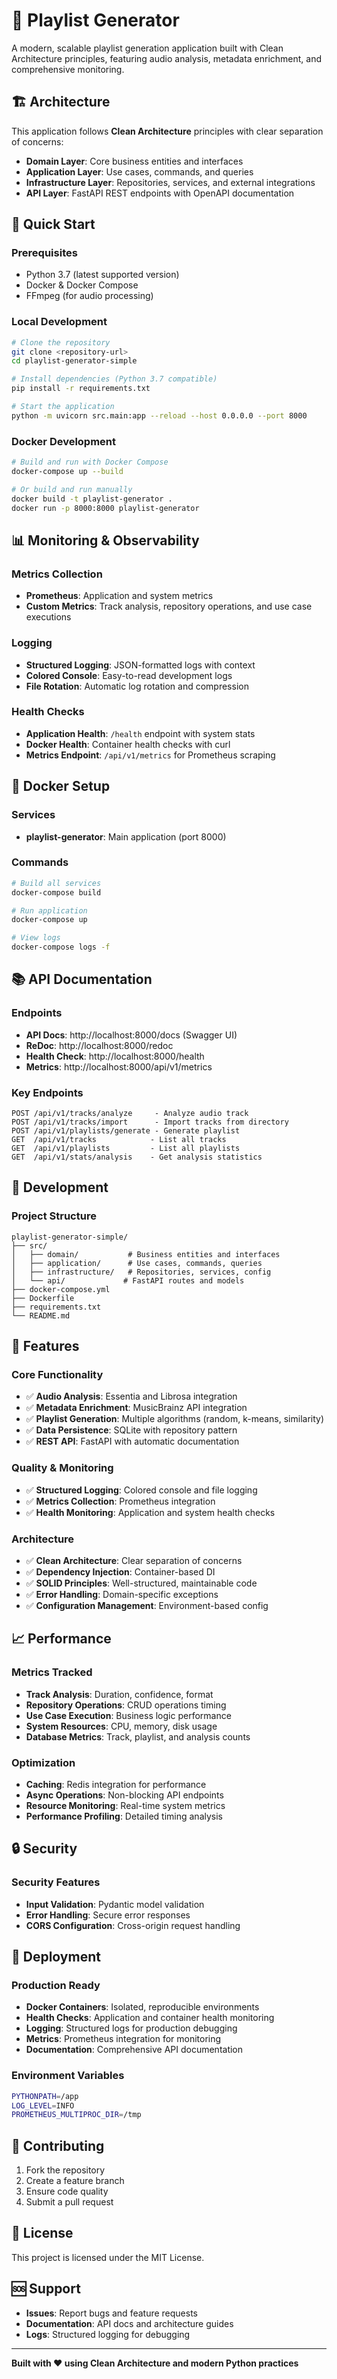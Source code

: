 # 🎵 Playlist Generator

A modern, scalable playlist generation application built with Clean Architecture principles, featuring audio analysis, metadata enrichment, and comprehensive monitoring.

## 🏗️ Architecture

This application follows **Clean Architecture** principles with clear separation of concerns:

- **Domain Layer**: Core business entities and interfaces
- **Application Layer**: Use cases, commands, and queries
- **Infrastructure Layer**: Repositories, services, and external integrations
- **API Layer**: FastAPI REST endpoints with OpenAPI documentation

## 🚀 Quick Start

### Prerequisites

- Python 3.7 (latest supported version)
- Docker & Docker Compose
- FFmpeg (for audio processing)

### Local Development

```bash
# Clone the repository
git clone <repository-url>
cd playlist-generator-simple

# Install dependencies (Python 3.7 compatible)
pip install -r requirements.txt

# Start the application
python -m uvicorn src.main:app --reload --host 0.0.0.0 --port 8000
```

### Docker Development

```bash
# Build and run with Docker Compose
docker-compose up --build

# Or build and run manually
docker build -t playlist-generator .
docker run -p 8000:8000 playlist-generator
```

## 📊 Monitoring & Observability

### Metrics Collection

- **Prometheus**: Application and system metrics
- **Custom Metrics**: Track analysis, repository operations, and use case executions

### Logging

- **Structured Logging**: JSON-formatted logs with context
- **Colored Console**: Easy-to-read development logs
- **File Rotation**: Automatic log rotation and compression

### Health Checks

- **Application Health**: `/health` endpoint with system stats
- **Docker Health**: Container health checks with curl
- **Metrics Endpoint**: `/api/v1/metrics` for Prometheus scraping

## 🐳 Docker Setup

### Services

- **playlist-generator**: Main application (port 8000)

### Commands

```bash
# Build all services
docker-compose build

# Run application
docker-compose up

# View logs
docker-compose logs -f
```

## 📚 API Documentation

### Endpoints

- **API Docs**: http://localhost:8000/docs (Swagger UI)
- **ReDoc**: http://localhost:8000/redoc
- **Health Check**: http://localhost:8000/health
- **Metrics**: http://localhost:8000/api/v1/metrics

### Key Endpoints

```
POST /api/v1/tracks/analyze     - Analyze audio track
POST /api/v1/tracks/import      - Import tracks from directory
POST /api/v1/playlists/generate - Generate playlist
GET  /api/v1/tracks            - List all tracks
GET  /api/v1/playlists         - List all playlists
GET  /api/v1/stats/analysis    - Get analysis statistics
```

## 🔧 Development

### Project Structure

```
playlist-generator-simple/
├── src/
│   ├── domain/           # Business entities and interfaces
│   ├── application/      # Use cases, commands, queries
│   ├── infrastructure/   # Repositories, services, config
│   └── api/             # FastAPI routes and models
├── docker-compose.yml
├── Dockerfile
├── requirements.txt
└── README.md
```

## 🎯 Features

### Core Functionality

- ✅ **Audio Analysis**: Essentia and Librosa integration
- ✅ **Metadata Enrichment**: MusicBrainz API integration
- ✅ **Playlist Generation**: Multiple algorithms (random, k-means, similarity)
- ✅ **Data Persistence**: SQLite with repository pattern
- ✅ **REST API**: FastAPI with automatic documentation

### Quality & Monitoring

- ✅ **Structured Logging**: Colored console and file logging
- ✅ **Metrics Collection**: Prometheus integration
- ✅ **Health Monitoring**: Application and system health checks

### Architecture

- ✅ **Clean Architecture**: Clear separation of concerns
- ✅ **Dependency Injection**: Container-based DI
- ✅ **SOLID Principles**: Well-structured, maintainable code
- ✅ **Error Handling**: Domain-specific exceptions
- ✅ **Configuration Management**: Environment-based config

## 📈 Performance

### Metrics Tracked

- **Track Analysis**: Duration, confidence, format
- **Repository Operations**: CRUD operations timing
- **Use Case Execution**: Business logic performance
- **System Resources**: CPU, memory, disk usage
- **Database Metrics**: Track, playlist, and analysis counts

### Optimization

- **Caching**: Redis integration for performance
- **Async Operations**: Non-blocking API endpoints
- **Resource Monitoring**: Real-time system metrics
- **Performance Profiling**: Detailed timing analysis

## 🔒 Security

### Security Features

- **Input Validation**: Pydantic model validation
- **Error Handling**: Secure error responses
- **CORS Configuration**: Cross-origin request handling

## 🚀 Deployment

### Production Ready

- **Docker Containers**: Isolated, reproducible environments
- **Health Checks**: Application and container health monitoring
- **Logging**: Structured logs for production debugging
- **Metrics**: Prometheus integration for monitoring
- **Documentation**: Comprehensive API documentation

### Environment Variables

```bash
PYTHONPATH=/app
LOG_LEVEL=INFO
PROMETHEUS_MULTIPROC_DIR=/tmp
```

## 🤝 Contributing

1. Fork the repository
2. Create a feature branch
3. Ensure code quality
4. Submit a pull request

## 📄 License

This project is licensed under the MIT License.

## 🆘 Support

- **Issues**: Report bugs and feature requests
- **Documentation**: API docs and architecture guides
- **Logs**: Structured logging for debugging

---

**Built with ❤️ using Clean Architecture and modern Python practices** 